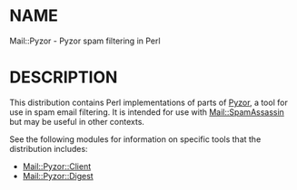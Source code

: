 # NAME

Mail::Pyzor - Pyzor spam filtering in Perl

# DESCRIPTION

This distribution contains Perl implementations of parts of
[Pyzor](http://pyzor.org), a tool for use in spam email filtering.
It is intended for use with [Mail::SpamAssassin](https://metacpan.org/pod/Mail::SpamAssassin) but may be useful
in other contexts.

See the following modules for information on specific tools that
the distribution includes:

- [Mail::Pyzor::Client](https://metacpan.org/pod/Mail::Pyzor::Client)
- [Mail::Pyzor::Digest](https://metacpan.org/pod/Mail::Pyzor::Digest)
